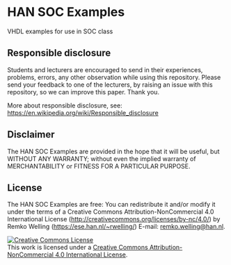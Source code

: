 # HAN SOC Examples

VHDL examples for use in SOC class

## Responsible disclosure 
Students and lecturers are encouraged to send in their experiences, problems, errors, any other observation while using this repository. Please send your feedback to one of the lecturers, by raising an issue with this repository, so we can improve this paper. Thank you.

More about responsible disclosure, see: https://en.wikipedia.org/wiki/Responsible_disclosure 

## Disclaimer
The HAN SOC Examples are provided in the hope that it will be useful, but WITHOUT ANY WARRANTY; without even the implied warranty of MERCHANTABILITY or FITNESS FOR A PARTICULAR PURPOSE.
  
## License
The HAN SOC Examples are free: You can redistribute it and/or modify it under the terms of a Creative Commons Attribution-NonCommercial 4.0 International License (http://creativecommons.org/licenses/by-nc/4.0/) by Remko Welling (https://ese.han.nl/~rwelling/) E-mail: remko.welling@han.nl.

<a rel="license" href="http://creativecommons.org/licenses/by-nc/4.0/"><img alt="Creative Commons License" style="border-width:0" src="https://i.creativecommons.org/l/by-nc/4.0/88x31.png" /></a><br />This work is licensed under a <a rel="license" href="http://creativecommons.org/licenses/by-nc/4.0/">Creative Commons Attribution-NonCommercial 4.0 International License</a>.


